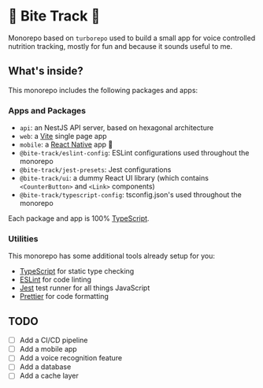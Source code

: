 # 🍜 Bite Track 🥗

Monorepo based on `turborepo` used to build a small app for voice controlled nutrition tracking, mostly for fun and because it sounds useful to me.

## What's inside?

This monorepo includes the following packages and apps:

### Apps and Packages

- `api`: an NestJS API server, based on hexagonal architecture
- `web`: a [Vite](https://vitejs.dev/) single page app
- `mobile`: a [React Native](https://reactnative.dev/) app 🚧
- `@bite-track/eslint-config`: ESLint configurations used throughout the monorepo
- `@bite-track/jest-presets`: Jest configurations
- `@bite-track/ui`: a dummy React UI library (which contains `<CounterButton>` and `<Link>` components)
- `@bite-track/typescript-config`: tsconfig.json's used throughout the monorepo

Each package and app is 100% [TypeScript](https://www.typescriptlang.org/).

### Utilities

This monorepo has some additional tools already setup for you:

- [TypeScript](https://www.typescriptlang.org/) for static type checking
- [ESLint](https://eslint.org/) for code linting
- [Jest](https://jestjs.io) test runner for all things JavaScript
- [Prettier](https://prettier.io) for code formatting

## TODO

- [ ] Add a CI/CD pipeline
- [ ] Add a mobile app
- [ ] Add a voice recognition feature
- [ ] Add a database
- [ ] Add a cache layer
